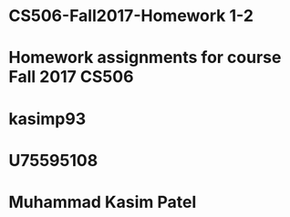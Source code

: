 # CS506-Fall2017-Homework 1-2

# Homework assignments for course Fall 2017 CS506
# kasimp93
# U75595108
# Muhammad Kasim Patel
